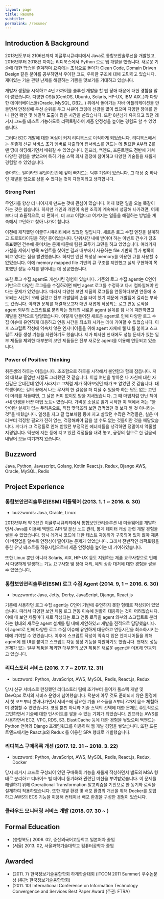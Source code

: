 ```yaml
---
layout: page
title: Resume
subtitle: 
permalink: /resume/
---
```


## Introduction & Background

2013년도부터 2106년까지 이글루시큐리티에서 Java로 통합보안솔루션을 개발했고, 2016년부터 2018년 까지는 리디북스에서 Python 으로 웹 개발을 했습니다. 새로운 기술에 대한 학습을 즐겨하며 요즘에는 초심으로 돌아가 Clean Code, Domain Driven Design 같은 분야를 공부하면서 우아한 코드, 우아한 구조에 대해 고민하고 있습니다. 재미있는 기술 관련 난제를 해결하는 기쁨을 맛보기를 기대하고 있습니다.

개발자 생활을 시작하고 4년 가까이를 솔루션 개발을 할 땐 장애 대응에 대한 경험을 많이 쌓았습니다. 다양한 OS들(CentOS, Ubuntu, Solaris, HP-UX, IBM AIX..)과 다양한 데이터베이스들(Oracle, MySQL, DB2…) 위에서 돌아가는 자바 어플리케이션을 만들면서 안정성에 우선 순위를 두고 시큐어 코딩에 신경을 많이 썼으며 다양한 장애를 만나 원인 확인 및 해결책 도출에 많은 시간을 쏟았습니다. 또한 8년넘게 유지되고 있던 레거시 코드를 테스트 가능하도록 리팩토링하여 제품 안정성을 높이는 경험도 할 수 있었습니다.

그러다 B2C 개발에 대한 욕심이 커져 리디북스로 이직하게 되었습니다. 리디북스에서는 운좋게 신규 서비스 초기 멤버로 차출되어 웹서비스를 만드는 데 필요한 A부터 Z를 맨 땅에 헤딩해가면서 배워갈 수 있었습니다. 인프라, 백엔드, 프론트엔드 전반에 거쳐 다양한 경험을 쌓았으며 특히 기술 스택 의사 결정에 참여하고 다양한 기술들을 새롭게 경험할 수 있었습니다.

좋아하는 일이라면 무엇이던간에 깊이 빠져드는 덕후 기질이 있습니다. 그 대상 중 하나인 개발을 업으로 삼을 수 있다는 것이 다행이라고 생각합니다.

### Strong Point
무언가를 항상 더 나아지게 만드는 것에 관심이 많습니다. 어제 했던 일을 오늘 똑같이 하는 것은 쉽습니다. 하지만 개인과 개인이 속한 조직이 계속해서 성장해 나가려면, 어제보다 더 효율적으로, 더 편하게, 더 크고 어렵다고 여겨지는 일들을 해결하는 방법을 계속해서 고민하고 찾아 나가야 합니다. 

이전에 재직했던 이글루시큐리티에서 있었던 일입니다. 새로운 로그 수집 엔진을 설계하고 프로토타이핑을 하던 중이었습니다. 단위시간 내에 받아야 하는 이벤트 건수가 당초 목표했던 건수에 못미치는 문제 때문에 팀원 모두가 고민을 하고 있었습니다. 여러가지 가설을 세워서 병목 포인트를 찾아본 결과 내부에서 사용하는 file 기반의 큐가 병목이 되고 있다는 점을 발견했습니다. 하지만 엔진 특성상 memory를 이용한 큐를 사용할 수 없었습니다. 이에 memory mapped file 기반의 큐 구조를 제안했고 실제 구현하여 목표했던 성능 수치를 얻어내는 데 성공했습니다.

또한 로그 수집 agent도 개선시킨 경험이 있습니다. 기존의 로그 수집 agent는 C언어 기반으로 다양한 로그들을 수집하려면 매번 agent 로그를 수정하고 다시 컴파일해야 한다는 문제가 있었습니다. 따라서 다양한 보안 제품의 로그들을 연동하다보면 연동에 소요되는 시간이 오래 걸렸고 전부 개발팀의 손을 타야 했기 떄문에 개발팀에 걸리는 부하도 컸습니다. 이러한 문제를 해결해보고자 매번 새롭게 작성되는 로그 연동 로직을 agent 외부의 스크립트로 분리하는 형태의 새로운 agent 설계를 팀 내에 제안하였고 개발을 전적으로 담당했습니다. 이렇게 만들어진 새로운 agent로 인해 다양한 로그 수집 이슈에 유연하게 대응하고 연동 시간을 최소화 시키는 데에 기여할 수 있었습니다. 이후 스크립트 작성에 익숙치 않은 엔지니어들을 위해 agent 자체에 웹 UI를 붙이고 스크립트 자동 생성 기능을 지원하기도 했습니다. 제가 퇴사한 현재에도 성능 문제가 있는 일부 제품을 제외한 대부분의 보안 제품들은 전부 새로운 agent를 이용해 연동되고 있습니다.

### Power of Positive Thinking
취준생의 하루는 어둡습니다. 초조함으로 하루를 시작해서 불안함과 함께 잠듭니다. 저의 대학교 졸업반 시절도 그러했던 것 같습니다. 이십 여년을 쌓아온 나 자신에 대한 자신감은 온데간데 없이 사라지고 그처럼 제가 작아보였던 때가 또 없었던 것 같습니다. 대학생이라는 길의 끝에서 나는 무사히 한 걸음을 더 디딜 수 있을까 하는 답도 없는 고민이 머리를 쳐들때면, 그 날은 커피 없이도 밤을 지새웠습니다. 그 때 마법처럼 만난 책이 <내 인생을 바꾼 마법 노트> 였습니다. 가벼운 소설로 읽기 시작한 이 책에서 저는 "불안이란 실체가 없는 두려움으로, 직접 맞닥뜨려 보면 겁먹었던 것 보다 별 것 아니라는 것"을 배웠습니다. 일생을 지고 갈 업보처럼 등에 지고 살았던 수많은 걱정들은, 실은 미리부터 걱정할 필요가 전혀 없는, 걱정해봐야 답을 낼 수도 없는 것들이란 것을 깨달았습니다. 게다가 그 걱정들로 인해 받았던 부정적인 에너지들을 생각하면 정말이지 억울할 지경입니다. 덕분에 저는 등에 지고 있던 걱정들을 내려 놓고, 긍정의 힘으로 한 걸음씩 내딛어 오늘 여기까지 왔습니다.

## Buzzword

Java, Python, Javascript, Golang, Kotlin
React.js, Redux, Django
AWS, Oracle, MySQL, Redis

## Project Experience
### 통합보안관리솔루션(ESM) 미들웨어 (2013. 1. 1 ~ 2016. 6. 30)

- buzzwords: Java, Oracle, Linux

2013년부터 약 3년간 이글루시큐리티에서 통합보안관리솔루션 내 미들웨어를 개발하면서 Java를 이용해 백엔드 API 및 분산 노드 관리, 통계 데이터 캐싱 관련 개발 경험을 쌓을 수 있었습니다. 당시 레거시 코드에 대한 테스트 자동화가 구축되어 있지 않아 제품이 버전업을 할수록 안정성이 떨어지는 문제가 있었습니다. 그래서 전반적인 리팩토링을 통한 유닛 테스트를 적용시킴으로써 제품 안정성을 높이는 데 기여하였습니다. 

또한 Linux 뿐만 아니라 Solaris, AIX, HP-UX 등도 지원하는 제품 요구사항으로 인해서 다양하게 발생하는 기능 요구사항 및 장애 처리, 예외 상황 대처에 대한 경험을 쌓을 수 있었습니다.

### 통합보안관리솔루션(ESM) 로그 수집 Agent (2014. 9, 1 ~ 2016. 6. 30)

- buzzwords: Java, Jetty, Derby, JavaScript, Django, React.js

기존에 사용하던 로그 수집 agent는 C언어 기반에 유연하지 못한 형태로 작성되어 있었습니다. 따라서 다양한 보안 제품 로그 연동 이슈에 원활히 대응하는 것이 어려웠습니다. 이에 매 보안 제품마다 새로 작성되는 로그 연동 로직을 agent 외부의 스크립트로 분리하는 형태의 새로운 agent 설계를 팀 내에 제안하였고 개발을 전적으로 담당했습니다. 이 agent로 인해 다양한 로그 수집 이슈에 유연하게 대응하고 연동시간을 최소화시키는 데에 기여할 수 있었습니다. 이후에 스크립트 작성이 익숙치 않은 엔지니어들을 위해 agent에 웹 UI를 붙이고 스크립트 자동 생성 기능을 지원하기도 했습니다. 현재도 성능 문제가 있는 일부 제품을 제외한 대부분의 보안 제품은 새로운 agent을 이용해 연동되고 있습니다.

### 리디스토리 서비스 (2016. 7. 7 ~ 2017. 12. 31)

- buzzword: Python, JavaScript, AWS, MySQL, Redis, React.js, Redux

당시 신규 서비스로 런칭했던 리디스토리 팀에 초기부터 들어가 풀스택 개발 및 DevOps 로서의 서비스 운영에 참여했습니다. 덕분에 아무 것도 준비되지 않은 환경에서 첫 코드부터 쌓아나가면서 서비스에 필요한 기술 요소들을 A부터 Z까지 몸소 체험하며 경험할 수 있었습니다. 코딩 뿐만 아니라 기술 스택의 선택에 대한 문제도 주도적으로 고민하면서 기술에 대한 인사이트를 쌓을 수 있는 기회가 되었습니다. 인프라는 AWS를 사용하면서 EC2, VPC, RDS, S3, ElastiCache 등에 대한 경험을 쌓았으며 백엔드는 Python 언어와 Django 프레임워크를 이용하여 웹 개발 경험을 쌓았습니다. 또한 프론트엔드에서는 React.js와 Redux 를 이용한 SPA 형태로 개발했습니다.

### 리디북스 구매목록 개선 (2017. 12. 31  ~ 2018. 3. 22)

- buzzword: Python, JavaScript, AWS, MySQL, Redis, React.js, Redux, Docker

당시 레거시 코드로 구성되어 있던 구매목록 기능을 새롭게 작성하면서 별도의 MSA 형태로 분리하고 디바이스 별 데이터 동기화와 관련된 미션을 부여받았습니다. 이 문제를 해결하기 위해 Operational Transformation 알고리즘을 기반으로 한 동기화 로직을 설계하여 적용하였습니다. 또한 개발 환경 및 배포 환경의 개선을 위해 Docker를 도입하고 AWS의 ECS 기능을 이용해 컨테이너 배포 환경을 구성한 경험이 있습니다.

### 클라우드 모니터링 서비스 개발 (2018. 07. 30 ~ )

## Formal Education

- (충청북도) 2006. 02, 중산외국어고등학교 일본어과 졸업
- (서울) 2013. 02, 서울과학기술대학교 컴퓨터공학과 졸업


## Awarded

- (2011. 7) 한국정보기술융합학회 하계학술대회 (ITCON 2011 Summer) 우수논문상 (주관: 한국정보기술융합학회)
- (2011. 10) International Conference on Information Technology Convergence and Services Best Paper Award (주관: FTRA)

